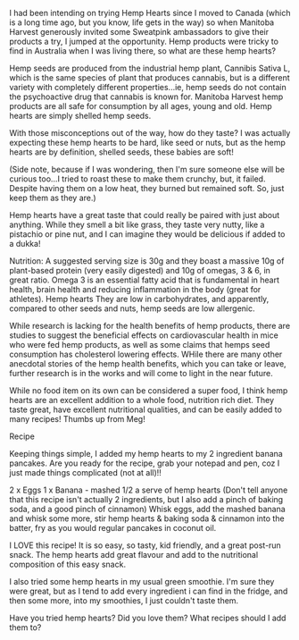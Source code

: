 I had been intending on trying Hemp Hearts since I moved to Canada (which is a long time ago, but you know, life gets in the way) so when Manitoba Harvest generously invited some Sweatpink ambassadors to give their products a try, I jumped at the opportunity. 
 Hemp products were tricky to find in Australia when I was living there, so what are these hemp hearts?

Hemp seeds are produced from the industrial hemp plant, Cannibis Sativa L, which is the same species of plant that produces cannabis, but is a different variety with completely different properties...ie, hemp seeds do not contain the psychoactive drug that cannabis is known for. Manitoba Harvest hemp products are all safe for consumption by all ages, young and old. Hemp hearts are simply shelled hemp seeds.

With those misconceptions out of the way, how do they taste? I was actually expecting these hemp hearts to be hard, like seed or nuts, but as the hemp hearts are by definition, shelled seeds, these babies are soft!

(Side note, because if I was wondering, then I'm sure someone else will be curious too...I tried to roast these to make them crunchy, but, it failed. Despite having them on a low heat, they burned but remained soft. So, just keep them as they are.)

Hemp hearts have a great taste that could really be paired with just about anything. While they smell a bit like grass, they taste very nutty, like a pistachio or pine nut, and I can imagine they would be delicious if added to a dukka!

Nutrition: A suggested serving size is 30g and they boast a massive 10g of plant-based protein (very easily digested) and 10g of omegas, 3 & 6, in great ratio. Omega 3 is an essential fatty acid that is fundamental in heart health, brain health and reducing inflammation in the body (great for athletes). Hemp hearts They are low in carbohydrates, and apparently, compared to other seeds and nuts, hemp seeds are low allergenic.

While research is lacking for the health benefits of hemp products, there are studies to suggest the beneficial effects on cardiovascular health in mice who were fed hemp products, as well as some claims that hemps seed consumption has cholesterol lowering effects. WHile there are many other anecdotal stories of the hemp health benefits, which you can take or leave, further research is in the works and will come to light in the near future.

While no food item on its own can be considered a super food, I think hemp hearts are an excellent addition to a whole food, nutrition rich diet. They taste great, have excellent nutritional qualities, and can be easily added to many recipes! Thumbs up from Meg! 


Recipe

Keeping things simple, I added my hemp hearts to my 2 ingredient banana pancakes. Are you ready for the recipe, grab your notepad and pen, coz I just made things complicated (not at all)!!

2 x Eggs
1 x Banana - mashed
1/2 a serve of hemp hearts (Don't tell anyone that this recipe isn't actually 2 ingredients, but I also add a pinch of baking soda, and a good pinch of cinnamon)
Whisk eggs, add the mashed banana and whisk some more, stir hemp hearts & baking soda & cinnamon into the batter, fry as you would regular pancakes in coconut oil.

I LOVE this recipe! It is so easy, so tasty, kid friendly, and a great post-run snack. The hemp hearts add great flavour and add to the nutritional composition of this easy snack.

I also tried some hemp hearts in my usual green smoothie. I'm sure they were great, but as I tend to add every ingredient i can find in the fridge, and then some more, into my smoothies, I just couldn't taste them.

Have you tried hemp hearts? Did you love them? What recipes should I add them to?